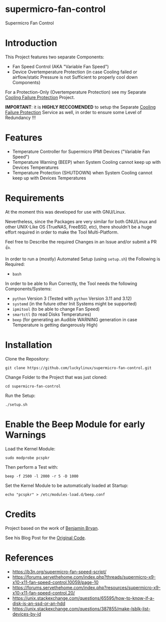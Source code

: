 # supermicro-fan-control
Supermicro Fan Control

# Introduction
This Project features two separate Components:
- Fan Speed Control (AKA "Variable Fan Speed")
- Device Overtemperature Protection (in case Cooling failed or airflow/static Pressure is not Sufficient to properly cool down Components)

For a Protection-Only (Overtemperature Protection) see my Separate [Cooling Failure Protection](https://github.com/luckylinux/cooling-failure-protection) Project.

**IMPORTANT**: it is **HIGHLY RECCOMENDED** to setup the Separate [Cooling Failure Protection](https://github.com/luckylinux/cooling-failure-protection) Service as well, in order to ensure some Level of Redundancy !!!

# Features
- Temperature Controller for Supermicro IPMI Devices ("Variable Fan Speed")
- Temperature Warning (BEEP) when System Cooling cannot keep up with Devices Temperatures
- Temperature Protection (SHUTDOWN) when System Cooling cannot keep up with Devices Temperatures

# Requirements
At the moment this was developed for use with GNU/Linux.

Nevertheless, since the Packages are very similar for both GNU/Linux and other UNIX-Like OS (TrueNAS, FreeBSD, etc), there shouldn't be a huge effort required in order to make the Tool Multi-Platform.

Feel free to Describe the required Changes in an Issue and/or submit a PR :+1:.

In order to run a (mostly) Automated Setup (using `setup.sh`) the Following is Required:
- `bash`

In order to be able to Run Correctly, the Tool needs the following Components/Systems:
- `python` Version 3 (Tested with `python` Version 3.11 and 3.12)
- `systemd` (in the future other Init Systems might be supported)
- `ipmitool` (to be able to change Fan Speed)
- `smartctl` (to read Disks Temperatures)
- `beep` (for generating an Audible WARNING generation in case Temperature is getting dangerously High)

# Installation
Clone the Repository:
```
git clone https://github.com/luckylinux/supermicro-fan-control.git
```

Change Folder to the Project that was just cloned:
```
cd supermicro-fan-control
```

Run the Setup:
```
./setup.sh
```

# Enable the Beep Module for early Warnings
Load the Kernel Module:
```
sudo modprobe pcspkr
```

Then perform a Test with:
```
beep -f 2500 -l 2000 -r 5 -D 1000
```

Set the Kernel Module to be automatically loaded at Startup:
```
echo "pcspkr" > /etc/modules-load.d/beep.conf
```

# Credits
Project based on the work of [Benjamin Bryan](https://b3n.org).

See his Blog Post for the [Original Code](https://b3n.org/supermicro-fan-speed-script/).

# References
- https://b3n.org/supermicro-fan-speed-script/
- https://forums.servethehome.com/index.php?threads/supermicro-x9-x10-x11-fan-speed-control.10059/page-10
- https://forums.servethehome.com/index.php?resources/supermicro-x9-x10-x11-fan-speed-control.20/
- https://unix.stackexchange.com/questions/65595/how-to-know-if-a-disk-is-an-ssd-or-an-hdd
- https://unix.stackexchange.com/questions/387855/make-lsblk-list-devices-by-id

